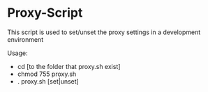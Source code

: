 # Proxy-Script

This script is used to set/unset the proxy settings in a development environment

Usage: 

* cd [to the folder that proxy.sh exist]
* chmod 755 proxy.sh
* . proxy.sh [set|unset]
